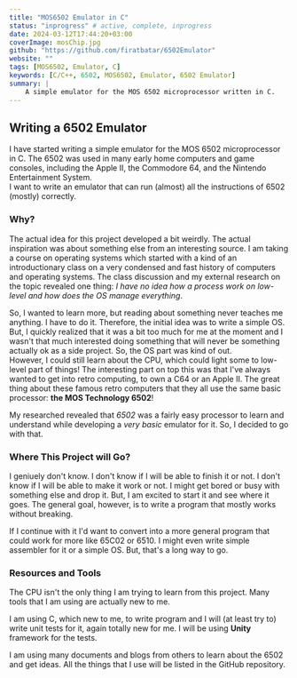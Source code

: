 ```yaml
---
title: "MOS6502 Emulator in C"
status: "inprogress" # active, complete, inprogress
date: 2024-03-12T17:44:20+03:00
coverImage: mosChip.jpg
github: "https://github.com/firatbatar/6502Emulator"
website: ""
tags: [MOS6502, Emulator, C]
keywords: [C/C++, 6502, MOS6502, Emulator, 6502 Emulator]
summary: |
    A simple emulator for the MOS 6502 microprocessor written in C.
---
```


<!-- Custom styling -->
<style>
    a {
        text-decoration: none;
    }
</style>

## Writing a 6502 Emulator

I have started writing a simple emulator for the MOS 6502 microprocessor in C. The 6502 was used in many early home computers and game consoles, including the Apple II, the Commodore 64, and the Nintendo Entertainment System.  
I want to write an emulator that can run (almost) all the instructions of 6502 (mostly) correctly.

### Why?

The actual idea for this project developed a bit weirdly. The actual inspiration was about something else from an interesting source. I am taking a course on operating systems which started with a kind of an introductionary class on a very condensed and fast history of computers and operating systems. The class discussion and my external research on the topic revealed one thing: *I have no idea how a process work on low-level and how does the OS manage everything*.  

So, I wanted to learn more, but reading about something never teaches me anything. I have to do it. Therefore, the initial idea was to write a simple OS. But, I quickly realized that it was a bit too much for me at the moment and I wasn't that much interested doing something that will never be something actually ok as a side project. So, the OS part was kind of out.  
However, I could still learn about the CPU, which could light some to low-level part of things! The interesting part on top this was that I've always wanted to get into retro computing, to own a C64 or an Apple II. The great thing about these famous retro computers that they all use the same basic processor: **the MOS Technology 6502**!  

My researched revealed that _6502_ was a fairly easy processor to learn and understand while developing a _very basic_ emulator for it. So, I decided to go with that.

### Where This Project will Go?

I geniuely don't know. I don't know if I will be able to finish it or not. I don't know if I will be able to make it work or not. I might get bored or busy with something else and drop it. But, I am excited to start it and see where it goes. The general goal, however, is to write a program that mostly works without breaking.  

If I continue with it I'd want to convert into a more general program that could work for more like 65C02 or 6510. I might even write simple assembler for it or a simple OS. But, that's a long way to go.

### Resources and Tools

The CPU isn't the only thing I am trying to learn from this project. Many tools that I am using are actually new to me.  

I am using C, which new to me, to write program and I will (at least try to) write unit tests for it, again totally new for me. I will be using [**Unity**](https://github.com/ThrowTheSwitch/Unity) framework for the tests.  

I am using many documents and blogs from others to learn about the 6502 and get ideas. All the things that I use will be listed in the [GitHub repository](https://github.com/firatbatar/6502Emulator).